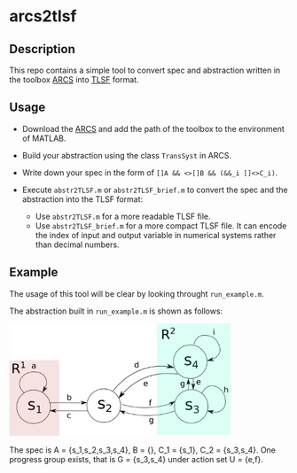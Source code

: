 # arcs2tlsf
## Description

This repo contains a simple tool to convert spec and abstraction written in the toolbox [ARCS](https://github.com/pettni/abstr-refinement) into [TLSF](https://arxiv.org/abs/1604.02284) format.
## Usage
* Download the [ARCS](https://github.com/pettni/abstr-refinement) and add the path of the toolbox to the environment of MATLAB.
* Build your abstraction using the class `TransSyst` in ARCS.

* Write down your spec in the form of `[]A && <>[]B && (&&_i []<>C_i)`.

* Execute `abstr2TLSF.m` or `abstr2TLSF_brief.m` to convert the spec and the abstraction into the TLSF format:
  * Use `abstr2TLSF.m` for a more readable TLSF file.
  * Use `abstr2TLSF_brief.m` for a more compact TLSF file. It can encode the index of input and output variable in numerical systems rather than decimal numbers.

## Example

The usage of this tool will be clear by looking throught `run_example.m`.

The abstraction built in `run_example.m` is shown as follows:

<img src="doc/eg.png" width="400">

The spec is A = {s_1,s_2,s_3,s_4}, B = {}, C_1 = {s_1}, C_2 = {s_3,s_4}.
One progress group exists, that is G = {s_3,s_4} under action set U = {e,f}.
